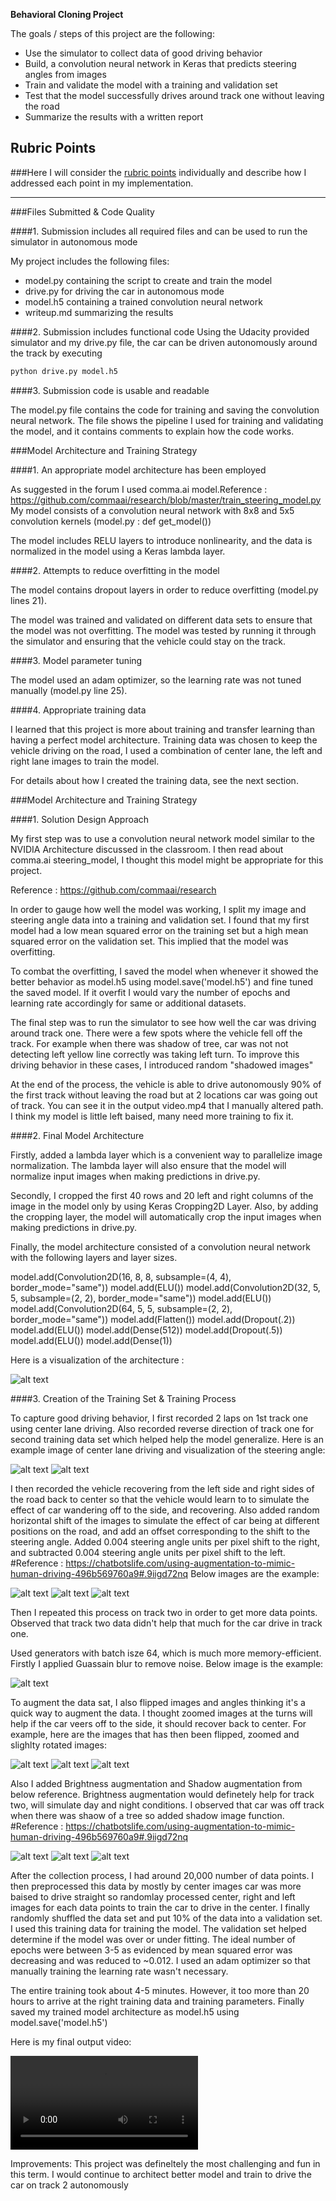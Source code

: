 **Behavioral Cloning Project**

The goals / steps of this project are the following:
* Use the simulator to collect data of good driving behavior
* Build, a convolution neural network in Keras that predicts steering angles from images
* Train and validate the model with a training and validation set
* Test that the model successfully drives around track one without leaving the road
* Summarize the results with a written report


[//]: # (Image References)

[image1]: ./examples/angle_histogram.png "Steer Angle Visualization"
[image2]: ./examples/augment_brightness.png "Augment Brightness"
[image3]: ./examples/blur_image.png "Guassain Blur Image"
[image4]: ./examples/center_trans_image.png "Center Horizontal Shift"
[image5]: ./examples/center_trans_image.png "Left Horizontal Shift"
[image6]: ./examples/center_trans_image.png "Right Horizontal Shift"
[image7]: ./examples/flip_image.png "Flipped Image"
[image8]: ./examples/rotate_image.png "Slightly Rotated Image"
[image9]: ./examples/zoom_image.png "Zoomed Image"
[image10]: ./examples/shadow_image.png "Shadowed Image"
[image11]: ./examples/model_visualization.png "Model Visualization"
[video]: ./video.mp4 "Autonomous Driving Video"

## Rubric Points
###Here I will consider the [rubric points](https://review.udacity.com/#!/rubrics/432/view) individually and describe how I addressed each point in my implementation.  

---
###Files Submitted & Code Quality

####1. Submission includes all required files and can be used to run the simulator in autonomous mode

My project includes the following files:
* model.py containing the script to create and train the model
* drive.py for driving the car in autonomous mode
* model.h5 containing a trained convolution neural network 
* writeup.md summarizing the results

####2. Submission includes functional code
Using the Udacity provided simulator and my drive.py file, the car can be driven autonomously around the track by executing 
```sh
python drive.py model.h5
```

####3. Submission code is usable and readable

The model.py file contains the code for training and saving the convolution neural network. The file shows the pipeline I used for training and validating the model, and it contains comments to explain how the code works.

###Model Architecture and Training Strategy

####1. An appropriate model architecture has been employed

As suggested in the forum I used comma.ai model.Reference : https://github.com/commaai/research/blob/master/train_steering_model.py
My model consists of a convolution neural network with 8x8 and 5x5 convolution kernels (model.py : def get_model()) 

The model includes RELU layers to introduce nonlinearity, and the data is normalized in the model using a Keras lambda layer. 

####2. Attempts to reduce overfitting in the model

The model contains dropout layers in order to reduce overfitting (model.py lines 21). 

The model was trained and validated on different data sets to ensure that the model was not overfitting. The model was tested by running it through the simulator and ensuring that the vehicle could stay on the track.

####3. Model parameter tuning

The model used an adam optimizer, so the learning rate was not tuned manually (model.py line 25).

####4. Appropriate training data

I learned that this project is more about training and transfer learning than having a perfect model architecture. Training data was chosen to keep the vehicle driving on the road, I used a combination of center lane, the left and right lane images to train the model. 

For details about how I created the training data, see the next section. 

###Model Architecture and Training Strategy

####1. Solution Design Approach

My first step was to use a convolution neural network model similar to the NVIDIA Architecture discussed in the classroom. I then read about comma.ai steering_model, I thought this model might be appropriate for this project.

Reference : https://github.com/commaai/research

In order to gauge how well the model was working, I split my image and steering angle data into a training and validation set. I found that my first model had a low mean squared error on the training set but a high mean squared error on the validation set. This implied that the model was overfitting. 

To combat the overfitting, I saved the model when whenever it showed the better behavior as model.h5 using model.save('model.h5') and fine tuned the saved model. If it overfit I would vary the number of epochs and learning rate accordingly for same or additional datasets.

The final step was to run the simulator to see how well the car was driving around track one. There were a few spots where the vehicle fell off the track.
For example when there was shadow of tree, car was not not detecting left yellow line correctly was taking left turn. To improve this driving behavior in these cases, I introduced random "shadowed images"

At the end of the process, the vehicle is able to drive autonomously 90% of the first track without leaving the road but at 2 locations car was going out of track. You can see it in the output video.mp4 that I manually altered path. I think my model is little left baised, many need more training to fix it.

####2. Final Model Architecture

Firstly, added a lambda layer which is a convenient way to parallelize image normalization. The lambda layer will also ensure that the model will normalize input images when making predictions in drive.py.

Secondly, I cropped the first 40 rows and 20 left and right columns of the image in the model only by using Keras Cropping2D Layer. Also, by adding the cropping layer, the model will automatically crop the input images when making predictions in drive.py.

Finally, the  model architecture consisted of a convolution neural network with the following layers and layer sizes.

  model.add(Convolution2D(16, 8, 8, subsample=(4, 4), border_mode="same"))
  model.add(ELU())
  model.add(Convolution2D(32, 5, 5, subsample=(2, 2), border_mode="same"))
  model.add(ELU())
  model.add(Convolution2D(64, 5, 5, subsample=(2, 2), border_mode="same"))
  model.add(Flatten())
  model.add(Dropout(.2))
  model.add(ELU())
  model.add(Dense(512))
  model.add(Dropout(.5))
  model.add(ELU())
  model.add(Dense(1))
  
Here is a visualization of the architecture :

![alt text][image11]

####3. Creation of the Training Set & Training Process

To capture good driving behavior, I first recorded 2 laps on 1st track one using center lane driving. Also recorded reverse direction of track one for second training data set which helped help the model generalize.
Here is an example image of center lane driving and visualization of the steering angle:

![alt text][image4]
![alt text][image1]

I then recorded the vehicle recovering from the left side and right sides of the road back to center so that the vehicle would learn to to simulate the effect of car wandering off to the side, and recovering. 
Also added random horizontal shift of the images to simulate the effect of car being at different positions on the road, and add an offset corresponding to the shift to the steering angle. Added 0.004 steering angle units per pixel shift to the right, and subtracted 0.004 steering angle units per pixel shift to the left.
#Reference : https://chatbotslife.com/using-augmentation-to-mimic-human-driving-496b569760a9#.9iigd72nq
Below images are the example:

![alt text][image4]
![alt text][image5]
![alt text][image6]

Then I repeated this process on track two in order to get more data points. Observed that track two data didn't help that much for the car drive in track one.

Used generators with batch isze 64, which is much more memory-efficient. Firstly I applied Guassain blur to remove noise. Below image is the example:

![alt text][image3]

To augment the data sat, I also flipped images and angles thinking it's a quick way to augment the data. I thought zoomed images at the turns will help if the car veers off to the side, it should recover back to center.
For example, here are the images that has then been flipped, zoomed and slighlty rotated images:

![alt text][image7]
![alt text][image8]
![alt text][image8]

Also I added Brightness augmentation and Shadow augmentation from below reference. Brightness augmentation would definetely help for track two, will simulate day and night conditions. I observed that car was off track when there was shaow of a tree so added shadow image function. 
#Reference : https://chatbotslife.com/using-augmentation-to-mimic-human-driving-496b569760a9#.9iigd72nq

![alt text][image2]
![alt text][image4]
![alt text][image10]

After the collection process, I had around 20,000 number of data points. I then preprocessed this data by mostly by center images car was more baised to drive straight so randomlay processed center, right and left images for each data points to train the car to drive in the center. I finally randomly shuffled the data set and put 10% of the data into a validation set. 
I used this training data for training the model. The validation set helped determine if the model was over or under fitting. The ideal number of epochs were between 3-5 as evidenced by mean squared error was decreasing and was reduced to ~0.012. I used an adam optimizer so that manually training the learning rate wasn't necessary.

The entire training took about 4-5 minutes. However, it too more than 20 hours to arrive at the right training data and training parameters. Finally saved my trained model architecture as model.h5 using model.save('model.h5') 

Here is my final output video:

![alt text][video]

Improvements: This project was defineltely the most challenging and fun in this term. I would continue to architect better model and train to drive the car on track 2 autonomously